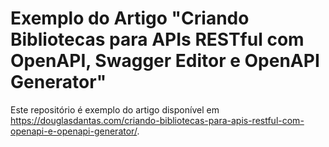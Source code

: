 # Exemplo do Artigo "Criando Bibliotecas para APIs RESTful com OpenAPI, Swagger Editor e OpenAPI Generator"

Este repositório é exemplo do artigo disponível em https://douglasdantas.com/criando-bibliotecas-para-apis-restful-com-openapi-e-openapi-generator/.
